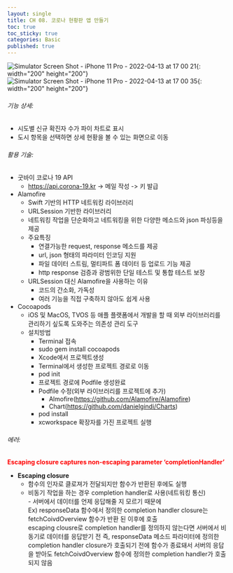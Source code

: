 ```yaml
---
layout: single
title: CH 08. 코로나 현황판 앱 만들기
toc: true
toc_sticky: true
categories: Basic 
published: true
---
```

![Simulator Screen Shot - iPhone 11 Pro - 2022-04-13 at 17 00 21](https://user-images.githubusercontent.com/63464299/163129172-f7c7678e-fd99-4c93-a7be-0b684060cba0.png){: width="200" height="200"}
![Simulator Screen Shot - iPhone 11 Pro - 2022-04-13 at 17 00 35](https://user-images.githubusercontent.com/63464299/163129189-d5b5bb2b-cdfd-4cbf-88f2-1dc968ce532a.png){: width="200" height="200"}

###### 기능 상세:
- 시도별 신규 확진자 수가 파이 차트로 표시
- 도시 항목을 선택하면 상세 현황을 볼 수 있는 화면으로 이동

###### 활용 기술:
- 굿바이 코로나 19 API
    - <https://api.corona-19.kr> -> 메일 작성 -> 키 발급
- Alamofire
    - Swift 기반의 HTTP 네트워킹 라이브러리
    - URLSession 기반한 라이브러리
    - 네트워킹 작업을 단순화하고 네트워킹을 위한 다양한 메소드와 json 파싱등을 제공
    - 주요특징
        - 연결가능한 request, response 메소드를 제공
        - url, json 형태의 파라미터 인코딩 지원
        - 파일 데이터 스트림, 멀티파트 폼 데이터 등 업로드 기능 제공
        - http response 검증과 광범위한 단일 테스트 및 통합 테스트 보장
    - URLSession 대신 Alamofire을 사용하는 이유
        - 코드의 간소화, 가독성
        - 여러 기능을 직접 구축하지 않아도 쉽게 사용
- Cocoapods
    - iOS 및 MacOS, TVOS 등 애플 플랫폼에서 개발을 할 때 외부 라이브러리를 관리하기 싶도록 도와주는 의존성 관리 도구
    - 설치방법
        - Terminal 접속
        - sudo gem install cocoapods
        - Xcode에서 프로젝트생성
        - Terminal에서 생성한 프로젝트 경로로 이동
        - pod init
        - 프로젝트 경로에 Podfile 생성완료
        - Podfile 수정(외부 라이브러리를 프로젝트에 추가)
            - Almofire(<https://github.com/Alamofire/Alamofire>)
            - Chart(<https://github.com/danielgindi/Charts>)
        - pod install
        - xcworkspace 확장자를 가진 프로젝트 실행

###### 에러:
<span style="color: red">**Escaping closure captures non-escaping parameter ‘completionHandler’**</span><br/>
- **Escaping closure**
    - 함수의 인자로 클로져가 전달되지만 함수가 반환된 후에도 실행
    - 비동기 작업을 하는 경우 completion handler로 사용(네트워킹 통신)<br/> - 서버에서 데이터를 언제 응답해줄 지 모르기 때문에<br/>
        Ex) responseData 함수에서 정의한 completion handler closure는 fetchCoivdOverview 함수가 반환 된 이후에 호출<br/>
            escaping clousre로 completion handler를 정의하지 않는다면 서버에서 비동기로 데이터를 응답받기 전 즉, responseData 메소드 파라미터에 정의한 completion handler closure가 호출되기 전에 함수가 종료돼서 서버의 응답을 받아도 fetchCoivdOverview 함수에 정의한 completion handler가 호출 되지 않음

